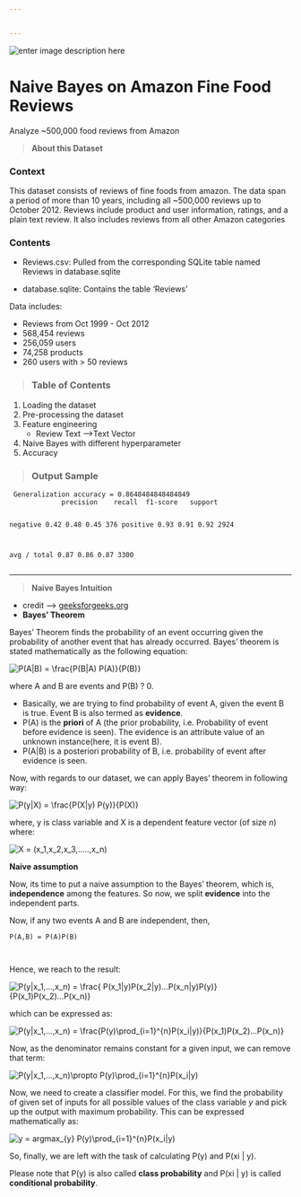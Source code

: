 ```yaml
---


---
```


<p><img src="https://kaggle2.blob.core.windows.net/datasets-images/18/18/default-backgrounds/dataset-cover.jpg" alt="enter image description here"></p>
<h1 id="naive-bayes-on-amazon-fine-food-reviews">Naive Bayes on Amazon Fine Food Reviews</h1>
<p>Analyze ~500,000 food reviews from Amazon</p>
<blockquote>
<p><strong>About this Dataset</strong></p>
</blockquote>
<h3 id="context">Context</h3>
<p>This dataset consists of reviews of fine foods from amazon. The data span a period of more than 10 years, including all ~500,000 reviews up to October 2012. Reviews include product and user information, ratings, and a plain text review. It also includes reviews from all other Amazon categories</p>
<h3 id="contents">Contents</h3>
<ul>
<li>
<p>Reviews.csv: Pulled from the corresponding SQLite table named Reviews in database.sqlite</p>
</li>
<li>
<p>database.sqlite: Contains the table ‘Reviews’</p>
</li>
</ul>
<p>Data includes:</p>
<ul>
<li>Reviews from Oct 1999 - Oct 2012</li>
<li>568,454 reviews</li>
<li>256,059 users</li>
<li>74,258 products</li>
<li>260 users with &gt; 50 reviews</li>
</ul>
<blockquote>
<h3 id="table-of-contents">Table of Contents</h3>
</blockquote>
<ol>
<li>Loading the dataset</li>
<li>Pre-processing the dataset</li>
<li>Feature engineering
<ul>
<li>Review Text --&gt;Text Vector</li>
</ul>
</li>
<li>Naive Bayes with different hyperparameter</li>
<li>Accuracy</li>
</ol>
<blockquote>
<h3 id="output-sample">Output Sample</h3>
</blockquote>
<pre><code> Generalization accuracy = 0.8648484848484849
             precision    recall  f1-score   support

   negative       0.42      0.48      0.45       376
   positive       0.93      0.91      0.92      2924

avg / total       0.87      0.86      0.87      3300
</code></pre>
<hr>
<blockquote>
<p><strong>Naive Bayes Intuition</strong></p>
</blockquote>
<ul>
<li>credit --&gt; <a href="https://www.geeksforgeeks.org/naive-bayes-classifiers/">geeksforgeeks.org</a></li>
<li><strong>Bayes’ Theorem</strong></li>
</ul>
<p>Bayes’ Theorem finds the probability of an event occurring given the probability of another event that has already occurred. Bayes’ theorem is stated mathematically as the following equation:</p>
<p><img src="https://www.geeksforgeeks.org/wp-content/ql-cache/quicklatex.com-7777aa719ea14857115695676adc0914_l3.svg" alt=" P(A|B) = \frac{P(B|A) P(A)}{P(B)} " title="Rendered by QuickLaTeX.com"></p>
<p>where A and B are events and P(B) ? 0.</p>
<ul>
<li>Basically, we are trying to find probability of event A, given the event B is true. Event B is also termed as  <strong>evidence</strong>.</li>
<li>P(A) is the  <strong>priori</strong>  of A (the prior probability, i.e. Probability of event before evidence is seen). The evidence is an attribute value of an unknown instance(here, it is event B).</li>
<li>P(A|B) is a posteriori probability of B, i.e. probability of event after evidence is seen.</li>
</ul>
<p>Now, with regards to our dataset, we can apply Bayes’ theorem in following way:</p>
<p><img src="https://www.geeksforgeeks.org/wp-content/ql-cache/quicklatex.com-e85875a7ff9e9b557eab6281cc7ff078_l3.svg" alt=" P(y|X) = \frac{P(X|y) P(y)}{P(X)} " title="Rendered by QuickLaTeX.com"></p>
<p>where, y is class variable and X is a dependent feature vector (of size  <em>n</em>) where:</p>
<p><img src="https://www.geeksforgeeks.org/wp-content/ql-cache/quicklatex.com-5385a4693c3fb17811cf36593978a601_l3.svg" alt=" X = (x_1,x_2,x_3,.....,x_n) " title="Rendered by QuickLaTeX.com"></p>
<p><strong>Naive assumption</strong></p>
<p>Now, its time to put a naive assumption to the Bayes’ theorem, which is,  <strong>independence</strong>  among the features. So now, we split  <strong>evidence</strong>  into the independent parts.</p>
<p>Now, if any two events A and B are independent, then,</p>
<pre><code>P(A,B) = P(A)P(B)

</code></pre>
<p>Hence, we reach to the result:</p>
<p><img src="https://www.geeksforgeeks.org/wp-content/ql-cache/quicklatex.com-1c3f5ab570cf0ab3f43d5c18c645b67a_l3.svg" alt=" P(y|x_1,...,x_n) = \frac{ P(x_1|y)P(x_2|y)...P(x_n|y)P(y)}{P(x_1)P(x_2)...P(x_n)} " title="Rendered by QuickLaTeX.com"></p>
<p>which can be expressed as:</p>
<p><img src="https://www.geeksforgeeks.org/wp-content/ql-cache/quicklatex.com-8171c1fe2cbd3ed62bc3f40d682c0512_l3.svg" alt=" P(y|x_1,...,x_n) = \frac{P(y)\prod_{i=1}^{n}P(x_i|y)}{P(x_1)P(x_2)...P(x_n)} " title="Rendered by QuickLaTeX.com"></p>
<p>Now, as the denominator remains constant for a given input, we can remove that term:</p>
<p><img src="https://www.geeksforgeeks.org/wp-content/ql-cache/quicklatex.com-c778553cb5a67518205ac6ea18502398_l3.svg" alt=" P(y|x_1,...,x_n)\propto P(y)\prod_{i=1}^{n}P(x_i|y) " title="Rendered by QuickLaTeX.com"></p>
<p>Now, we need to create a classifier model. For this, we find the probability of given set of inputs for all possible values of the class variable  <em>y</em>  and pick up the output with maximum probability. This can be expressed mathematically as:</p>
<p><img src="https://www.geeksforgeeks.org/wp-content/ql-cache/quicklatex.com-f3637f468262bfbb4accb97da8110028_l3.svg" alt="y = argmax_{y} P(y)\prod_{i=1}^{n}P(x_i|y) " title="Rendered by QuickLaTeX.com"></p>
<p>So, finally, we are left with the task of calculating P(y) and P(xi  | y).</p>
<p>Please note that P(y) is also called  <strong>class probability</strong>  and P(xi  | y) is called  <strong>conditional probability</strong>.</p>

